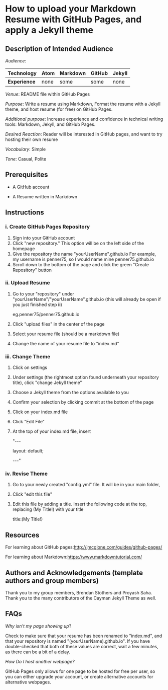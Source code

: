 # How to upload your Markdown Resume with GitHub Pages, and apply a Jekyll theme

## Description of Intended Audience

*Audience*:

| Technology     | Atom | Markdown | GitHub | Jekyll |
| -------------- | ---- | -------- | ------ | ------ |
| **Experience** | none | some     | some   | none   |

*Venue*: README file within GitHub Pages

*Purpose*: Write a resume using Markdown, Format the resume with a Jekyll theme, and host resume (for free) on GitHub Pages.

*Additional purpose*: Increase experience and confidence in technical writing tools: Markdown, Jekyll, and GitHub Pages.

*Desired Reaction*: Reader will be interested in GitHub pages, and want to try hosting their own resume

*Vocabulary*: Simple

*Tone*: Casual, Polite

## Prerequisites

- A GitHub account

- A Resume written in Markdown

## Instructions

### i. Create GitHub Pages Repository

1. Sign into your GitHub account
2. Click "new repository." This option will be on the left side of the homepage
3. Give the repository the name "yourUserName".github.io For example, my username is penner75, so I would name mine penner75.github.io
4. Scroll down to the bottom of the page and click the green "Create Repository" button

### ii. Upload Resume

1. Go to your "repository"  under "yourUserName"/"yourUserName".github.io (this will already be open if you just finished step **ii**)

   eg.penner75/penner75.github.io

2. Click "upload files" in the center of the page

3. Select your resume file (should be a markdown file)

4. Change the name of your resume file to "index.md"

### iii. Change Theme

1. Click on settings

2. Under settings (the rightmost option found underneath your repository title), click "change Jekyll theme"

3. Choose a Jekyll theme from the options available to you

4. Confirm your selection by clicking commit at the bottom of the page

5. Click on your index.md file

6. Click "Edit File"

7. At the top of your index.md file, insert  

   "---

   layout: default;

   ---"

### iv.  Revise Theme

1. Go to your newly created "config.yml" file. It will be in your main folder, 

2. Click "edit this file" 

3. Edit this file by adding a title. Insert the following code at the top, replacing (My Title!) with your title

   title:(My Title!)

## Resources

For learning about GitHub pages:http://jmcglone.com/guides/github-pages/

For learning about Markdown:https://www.markdowntutorial.com/

## Authors and Acknowledgements (template authors and group members)

Thank you to my group members, Brendan Stothers and Proyash Saha. Thank you to the many contributors of the Cayman Jekyll Theme as well.

## FAQs 

*Why isn't my page showing up*?

Check to make sure that your resume has been renamed to "index.md", and that your repository is named "(yourUserName).github.io". If you have double-checked that both of these values are correct, wait a few minutes, as there can be a bit of a delay.

*How Do I host another webpage?*

GitHub Pages only allows for one page to be hosted for free per user, so you can either upgrade your account, or create alternative accounts for alternative webpages.

